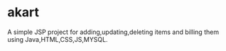 # akart
A simple JSP project for adding,updating,deleting items and billing them using Java,HTML,CSS,JS,MYSQL.
